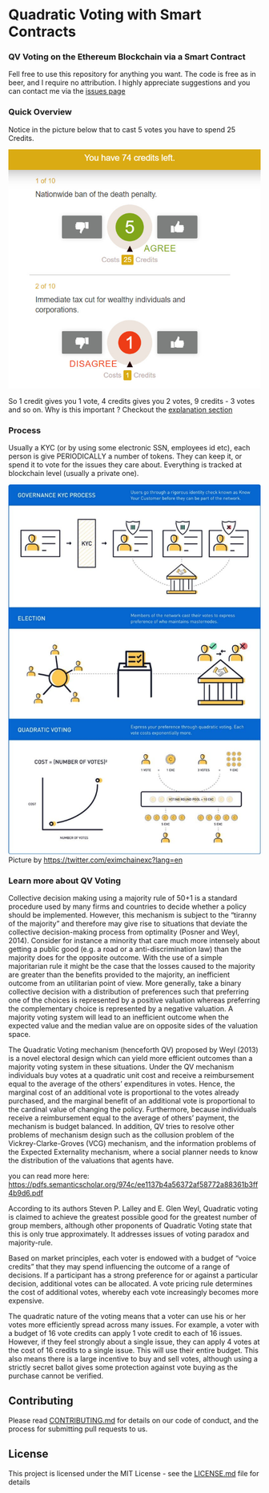# Quadratic Voting with Smart Contracts

### QV Voting on the Ethereum Blockchain via a Smart Contract

Fell free to use this repository for anything you want. The code is free as in beer, and I require no attribution. I highly appreciate suggestions and you can contact me via the <a href="https://github.com/AndreiD/qv_voting/issues">issues page</a>

### Quick Overview

Notice in the picture below that to cast 5 votes you have to spend 25 Credits.

<img alt="Quadratic Voting with Smart Contracts Overview Image" src="https://raw.githubusercontent.com/AndreiD/qv_voting/master/assets/qv_1.jpeg"/>

So 1 credit gives you 1 vote, 4 credits gives you 2 votes, 9 credits - 3 votes and so on.
Why is this important ? Checkout the <a href="https://github.com/AndreiD/qv_voting#learn-more-about-qv-voting">explanation section</a>

### Process

Usually a KYC (or by using some electronic SSN, employees id etc), each person is give PERIODICALLY a number of tokens. They can keep it, or spend it to vote for the issues they care about.
Everything is tracked at blockchain level (usually a private one).

<img alt="Quadratic Voting with Smart Contracts Overview Image 2" src="https://raw.githubusercontent.com/AndreiD/qv_voting/master/assets/qv_2.jpeg"/> Picture by https://twitter.com/eximchainexc?lang=en

### Learn more about QV Voting

Collective decision making using a majority rule of 50+1 is a standard procedure used by many firms and countries to decide whether a policy should be implemented. However, this
mechanism is subject to the “tiranny of the majority” and therefore may give rise to situations that deviate the collective decision-making process from optimality (Posner and Weyl, 2014).
Consider for instance a minority that care much more intensely about getting a public good
(e.g. a road or a anti-discrimination law) than the majority does for the opposite outcome.
With the use of a simple majoritarian rule it might be the case that the losses caused to the
majority are greater than the benefits provided to the majority, an inefficient outcome from an
utilitarian point of view. More generally, take a binary collective decision with a distribution of
preferences such that preferring one of the choices is represented by a positive valuation whereas
preferring the complementary choice is represented by a negative valuation. A majority voting
system will lead to an inefficient outcome when the expected value and the median value are
on opposite sides of the valuation space.

The Quadratic Voting mechanism (henceforth QV) proposed by Weyl (2013) is a novel
electoral design which can yield more efficient outcomes than a majority voting system in
these situations. Under the QV mechanism individuals buy votes at a quadratic unit cost
and receive a reimbursement equal to the average of the others’ expenditures in votes. Hence,
the marginal cost of an additional vote is proportional to the votes already purchased, and
the marginal benefit of an additional vote is proportional to the cardinal value of changing
the policy. Furthermore, because individuals receive a reimbursement equal to the average of
others’ payment, the mechanism is budget balanced. In addition, QV tries to resolve other
problems of mechanism design such as the collusion problem of the Vickrey-Clarke-Groves
(VCG) mechanism, and the information problems of the Expected Externality mechanism,
where a social planner needs to know the distribution of the valuations that agents have.

you can read more here: https://pdfs.semanticscholar.org/974c/ee1137b4a56372af58772a88361b3ff4b9d6.pdf


According to its authors Steven P. Lalley and E. Glen Weyl, Quadratic voting is claimed to achieve the greatest possible good for the greatest number of group members, although other proponents of Quadratic Voting state that this is only true approximately. It addresses issues of voting paradox and majority-rule.

Based on market principles, each voter is endowed with a budget of “voice credits” that they may spend influencing the outcome of a range of decisions. If a participant has a strong preference for or against a particular decision, additional votes can be allocated. A vote pricing rule determines the cost of additional votes, whereby each vote increasingly becomes more expensive.

The quadratic nature of the voting means that a voter can use his or her votes more efficiently spread across many issues. For example, a voter with a budget of 16 vote credits can apply 1 vote credit to each of 16 issues. However, if they feel strongly about a single issue, they can apply 4 votes at the cost of 16 credits to a single issue. This will use their entire budget. This also means there is a large incentive to buy and sell votes, although using a strictly secret ballot gives some protection against vote buying as the purchase cannot be verified.

## Contributing

Please read [CONTRIBUTING.md](CONTRIBUTING.md) for details on our code of conduct, and the process for submitting pull requests to us.


## License

This project is licensed under the MIT License - see the [LICENSE.md](LICENSE.md) file for details
